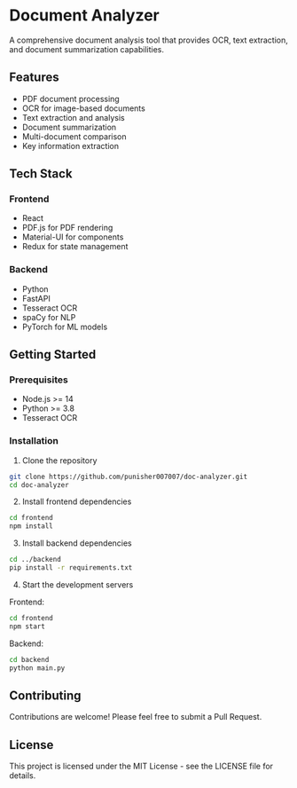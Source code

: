 # Document Analyzer

A comprehensive document analysis tool that provides OCR, text extraction, and document summarization capabilities.

## Features

- PDF document processing
- OCR for image-based documents
- Text extraction and analysis
- Document summarization
- Multi-document comparison
- Key information extraction

## Tech Stack

### Frontend
- React
- PDF.js for PDF rendering
- Material-UI for components
- Redux for state management

### Backend
- Python
- FastAPI
- Tesseract OCR
- spaCy for NLP
- PyTorch for ML models

## Getting Started

### Prerequisites
- Node.js >= 14
- Python >= 3.8
- Tesseract OCR

### Installation

1. Clone the repository
```bash
git clone https://github.com/punisher007007/doc-analyzer.git
cd doc-analyzer
```

2. Install frontend dependencies
```bash
cd frontend
npm install
```

3. Install backend dependencies
```bash
cd ../backend
pip install -r requirements.txt
```

4. Start the development servers

Frontend:
```bash
cd frontend
npm start
```

Backend:
```bash
cd backend
python main.py
```

## Contributing

Contributions are welcome! Please feel free to submit a Pull Request.

## License

This project is licensed under the MIT License - see the LICENSE file for details.